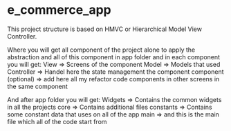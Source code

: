 # e_commerce_app

This project structure is based on HMVC or Hierarchical Model View Controller.

Where you will get all component of the project  alone to apply the abstraction
and all of this component in app folder and in each component you will get:
View => Screens of the component
Model => Models that used
Controller => Handel here the state management the component
component (optional) => add here all my refactor code components in other screens in the same component

And after app folder you will get:
Widgets => Contains the common widgets in all the projects
core => Contains additional files
constants => Contains some constant data that uses on all of the app
main => and this is the main file which all of the code start from
